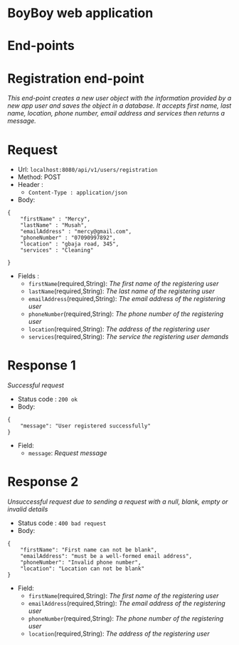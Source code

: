 # BoyBoy web application

# End-points

# Registration end-point
*This end-point creates a new user object with the information provided by a new app user 
and saves the object in a database. It accepts first name, last name, location, phone number, email address and services then returns a message.*

# Request
* Url: `localhost:8080/api/v1/users/registration`
* Method: POST
* Header :
    * `Content-Type : application/json`
* Body:
```
{
    "firstName" : "Mercy",
    "lastName" : "Musah",
    "emailAddress" : "mercy@gmail.com",
    "phoneNumber" : "07090997892",
    "location" : "gbaja road, 345",
    "services" : "Cleaning"

}
```
* Fields :
    * `firstName`(required,String): *The first name of the registering user*
    * `lastName`(required,String): *The last name of the registering user*
    * `emailAddress`(required,String): *The email address of the registering user*
    * `phoneNumber`(required,String): *The phone number of the registering user*
    * `location`(required,String): *The address of the registering user*
    * `services`(required,String): *The service the registering user demands*
# Response 1
*Successful request*
* Status code : `200 ok`
* Body:
```
{
    "message": "User registered successfully"
}
```
* Field:
  * `message`: *Request message*

# Response 2
*Unsuccessful request due to sending a request with a null, blank, empty or invalid details*
* Status code : `400 bad request`
* Body:
```
{
    "firstName": "First name can not be blank",
    "emailAddress": "must be a well-formed email address",
    "phoneNumber": "Invalid phone number",
    "location": "Location can not be blank"
}
```
* Field:
    * `firstName`(required,String): *The first name of the registering user*
    * `emailAddress`(required,String): *The email address of the registering user*
    * `phoneNumber`(required,String): *The phone number of the registering user*
    * `location`(required,String): *The address of the registering user*


